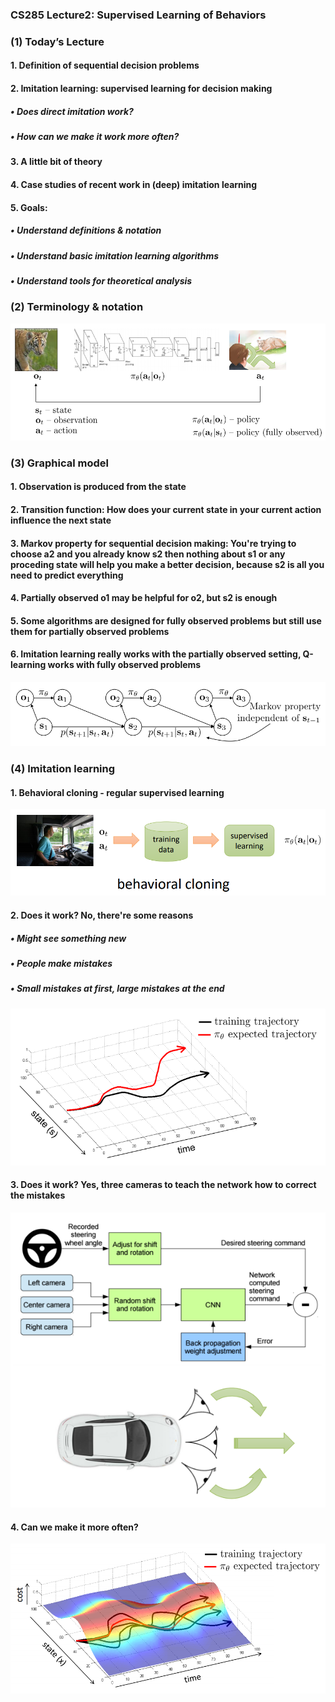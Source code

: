 ### CS285 Lecture2: Supervised Learning of Behaviors
### (1) Today’s Lecture
#### 1. Definition of sequential decision problems
#### 2. Imitation learning: supervised learning for decision making
##### • Does direct imitation work?
##### • How can we make it work more often?
#### 3. A little bit of theory
#### 4. Case studies of recent work in (deep) imitation learning
#### 5. Goals:
##### • Understand definitions & notation
##### • Understand basic imitation learning algorithms
##### • Understand tools for theoretical analysis
### (2) Terminology & notation
![](/images/4.png)
### (3) Graphical model
#### 1. Observation is produced from the state
#### 2. Transition function: How does your current state in your current action influence the next state
#### 3. Markov property for sequential decision making: You're trying to choose a2 and you already know s2 then nothing about s1 or any proceding state will help you make a better decision, because s2 is all you need to predict everything  
#### 4. Partially observed o1 may be helpful for o2, but s2 is enough
#### 5. Some algorithms are designed for fully observed problems but still use them for partially observed problems
#### 6. Imitation learning really works with the partially observed setting, Q-learning works with fully observed problems
![](/images/5.png)
### (4) Imitation learning
#### 1. Behavioral cloning - regular supervised learning
![](/images/6.png)
#### 2. Does it work? No, there're some reasons
##### • Might see something new
##### • People make mistakes
##### • Small mistakes at first, large mistakes at the end
![](/images/7.png)
#### 3. Does it work? Yes, three cameras to teach the network how to correct the mistakes
![](/images/8.png)
#### 4. Can we make it more often?
![](/images/9.png)


